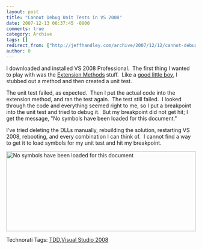 ```yaml
---
layout: post
title: "Cannot Debug Unit Tests in VS 2008"
date: 2007-12-13 06:37:45 -0800
comments: true
category: Archive
tags: []
redirect_from: ["http://jeffhandley.com/archive/2007/12/12/cannot-debug-unit-tests-in-vs-2008"]
author: 0
---
```

<!-- more -->
<p>I downloaded and installed VS 2008 Professional.  The first thing I wanted to play with was the <a href="http://weblogs.asp.net/scottgu/archive/2007/03/13/new-orcas-language-feature-extension-methods.aspx" target="_blank">Extension Methods</a> stuff.  Like a <a href="http://en.wikipedia.org/wiki/Test-driven_development" target="_blank">good little boy</a>, I stubbed out a method and then created a unit test.</p>  <p>The unit test failed, as expected.  Then I put the actual code into the extension method, and ran the test again.  The test still failed.  I looked through the code and everything seemed right to me, so I put a breakpoint into the unit test and tried to debug it.  But my breakpoint did not get hit; I get the message, "No symbols have been loaded for this document."</p>  <p>I've tried deleting the DLLs manually, rebuilding the solution, restarting VS 2008, rebooting, and every combination I can think of.  I cannot find a way to get it to load symbols for my unit test and hit my breakpoint.</p>  <p><img style="border-right: 0px; border-top: 0px; border-left: 0px; border-bottom: 0px" height="212" alt="No symbols have been loaded for this document" src="http://blog.jeffhandley.com/Images/PostImages/CannotDebugUnitTestsinVS2008_13E0D/image.png" width="504" border="0" /></p>  <div class="wlWriterSmartContent" id="scid:0767317B-992E-4b12-91E0-4F059A8CECA8:0134b028-62da-4f21-bb0e-97ff01a0c31c" style="padding-right: 0px; display: inline; padding-left: 0px; padding-bottom: 0px; margin: 0px; padding-top: 0px">Technorati Tags: <a href="http://technorati.com/tags/TDD" rel="tag">TDD</a>,<a href="http://technorati.com/tags/Visual%20Studio%202008" rel="tag">Visual Studio 2008</a></div>

